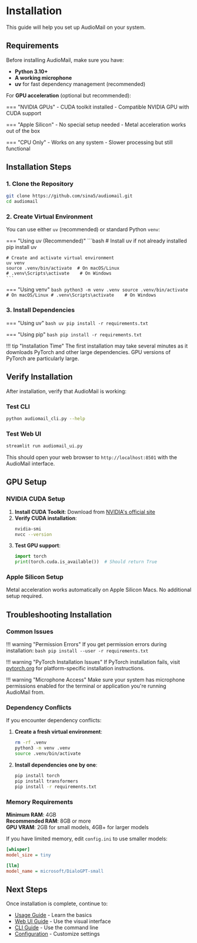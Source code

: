 # Installation

This guide will help you set up AudioMail on your system.

## Requirements

Before installing AudioMail, make sure you have:

- **Python 3.10+**
- **A working microphone**
- **uv** for fast dependency management (recommended)

For **GPU acceleration** (optional but recommended):

=== "NVIDIA GPUs"
    - CUDA toolkit installed
    - Compatible NVIDIA GPU with CUDA support

=== "Apple Silicon"
    - No special setup needed
    - Metal acceleration works out of the box

=== "CPU Only"
    - Works on any system
    - Slower processing but still functional

## Installation Steps

### 1. Clone the Repository

```bash
git clone https://github.com/sina5/audiomail.git
cd audiomail
```

### 2. Create Virtual Environment

You can use either `uv` (recommended) or standard Python `venv`:

=== "Using uv (Recommended)"
    ```bash
    # Install uv if not already installed
    pip install uv
    
    # Create and activate virtual environment
    uv venv
    source .venv/bin/activate  # On macOS/Linux
    # .venv\Scripts\activate    # On Windows
    ```

=== "Using venv"
    ```bash
    python3 -m venv .venv
    source .venv/bin/activate  # On macOS/Linux
    # .venv\Scripts\activate    # On Windows
    ```

### 3. Install Dependencies

=== "Using uv"
    ```bash
    uv pip install -r requirements.txt
    ```

=== "Using pip"
    ```bash
    pip install -r requirements.txt
    ```

!!! tip "Installation Time"
    The first installation may take several minutes as it downloads PyTorch and other large dependencies. GPU versions of PyTorch are particularly large.

## Verify Installation

After installation, verify that AudioMail is working:

### Test CLI
```bash
python audiomail_cli.py --help
```

### Test Web UI
```bash
streamlit run audiomail_ui.py
```

This should open your web browser to `http://localhost:8501` with the AudioMail interface.

## GPU Setup

### NVIDIA CUDA Setup

1. **Install CUDA Toolkit**: Download from [NVIDIA's official site](https://developer.nvidia.com/cuda-downloads)
2. **Verify CUDA installation**:
   ```bash
   nvidia-smi
   nvcc --version
   ```
3. **Test GPU support**:
   ```python
   import torch
   print(torch.cuda.is_available())  # Should return True
   ```

### Apple Silicon Setup

Metal acceleration works automatically on Apple Silicon Macs. No additional setup required.

## Troubleshooting Installation

### Common Issues

!!! warning "Permission Errors"
    If you get permission errors during installation:
    ```bash
    pip install --user -r requirements.txt
    ```

!!! warning "PyTorch Installation Issues"
    If PyTorch installation fails, visit [pytorch.org](https://pytorch.org/get-started/locally/) for platform-specific installation instructions.

!!! warning "Microphone Access"
    Make sure your system has microphone permissions enabled for the terminal or application you're running AudioMail from.

### Dependency Conflicts

If you encounter dependency conflicts:

1. **Create a fresh virtual environment**:
   ```bash
   rm -rf .venv
   python3 -m venv .venv
   source .venv/bin/activate
   ```

2. **Install dependencies one by one**:
   ```bash
   pip install torch
   pip install transformers
   pip install -r requirements.txt
   ```

### Memory Requirements

**Minimum RAM**: 4GB  
**Recommended RAM**: 8GB or more  
**GPU VRAM**: 2GB for small models, 4GB+ for larger models

If you have limited memory, edit `config.ini` to use smaller models:
```ini
[whisper]
model_size = tiny

[llm]
model_name = microsoft/DialoGPT-small
```

## Next Steps

Once installation is complete, continue to:

- [Usage Guide](usage.md) - Learn the basics
- [Web UI Guide](ui.md) - Use the visual interface
- [CLI Guide](cli.md) - Use the command line
- [Configuration](configuration.md) - Customize settings